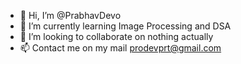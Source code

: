 - 👋 Hi, I’m @PrabhavDevo
- 🌱 I’m currently learning Image Processing and DSA
- 💞️ I’m looking to collaborate on nothing actually
- 📫 Contact me on my mail prodevprt@gmail.com

<!---
RoboPYJS/RoboPYJS is a ✨ special ✨ repository because its `README.md` (this file) appears on your GitHub profile.
You can click the Preview link to take a look at your changes.
--->
